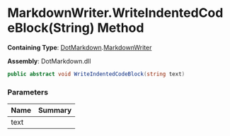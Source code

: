 # MarkdownWriter\.WriteIndentedCodeBlock\(String\) Method

**Containing Type**: [DotMarkdown](../../README.md)\.[MarkdownWriter](../README.md)

**Assembly**: DotMarkdown\.dll

```csharp
public abstract void WriteIndentedCodeBlock(string text)
```

### Parameters

| Name | Summary |
| ---- | ------- |
| text | |

